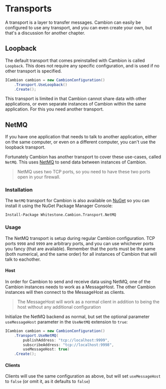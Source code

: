 # Transports

A transport is a layer to transfer messages. Cambion can easily be configured to use any transport, and you can even create your own, but that's a discussion for another chapter.

## Loopback
 
The default transport that comes preinstalled with Cambion is called `Loopback`. This does not require any specific configuration, and is used if no other transport is specified.

```csharp
ICambion cambion = new CambionConfiguration()
    .Transport.UseLoopback()
    .Create();
```

This transport is limited in that Cambion cannot share data with other applications, or even separate instances of Cambion within the same application. For this you need another transport.

## NetMQ

If you have one application that needs to talk to another application, either on the same computer, or even on a different computer, you can't use the loopback transport.

Fortunately Cambion has another transport to cover these use-cases, called `NetMQ`. This uses [NetMQ](https://github.com/zeromq/netmq) to send data between instances of Cambion.

> NetMQ uses two TCP ports, so you need to have these two ports open in your firewall.



### Installation
The `NetMQ` transport for Cambion is also available on [NuGet](https://www.nuget.org/packages/Whitestone.Cambion.Transport.NetMQ/) so you can install it using the NuGet Package Manager Console:
```
Install-Package Whitestone.Cambion.Transport.NetMQ
```

### Usage
The NetMQ transport is setup during regular Cambion configuration.
TCP ports `9998` and `9999` are arbitrary ports, and you can use whichever ports you fancy (that are available). Remember that the ports must be the same (both numerical, and the same order) for all instances of Cambion that will talk to eachother.

#### Host
In order for Cambion to send and receive data using NetMQ, one of the Cambion instances needs to work as a MessageHost. The other Cambion instances will then connect to the MessageHost as clients.

> The MessageHost will work as a normal client in addition to being the host without any additional configuration

Initialize the NetMQ backend as normal, but set the optional parameter  `useMessageHost` parameter in the `UseNetMQ` extension to `true`:

```csharp
ICambion cambion = new CambionConfiguration()
    .Transport.UseNetMQ(
        publishAddress: "tcp://localhost:9999",
        subscribeAddress: "tcp://localhost:9998",
        useMessageHost: true)
    .Create();
```
#### Clients
Clients will use the same configuration as above, but will set `useMessageHost` to `false` (or omit it, as it defaults to `false`)